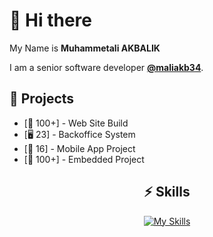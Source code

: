 

# 👋 Hi there 

My Name is **Muhammetali AKBALIK**
  
I am a senior software developer [**@maliakb34**](https://github.com/maliakb34).

## 🚧 Projects

- [💯 100+] - Web Site Build
- [🖥 23] - Backoffice System
- [📱 16] - Mobile App Project
- [🤖 100+] - Embedded Project

<div align="center">

## ⚡️ Skills

[![My Skills](https://skillicons.dev/icons?i=vscode,dotnet,c,cs,cpp,flutter,swift,dart,gradle,docker,kubernetes,arduino,aws,bash,cloudflare,codepen,html,css,bootstrap,wordpress,less,jquery,java,figma,git,ps,ai,mysql,postgres,postman,powershell,raspberrypi,redis,github&perline=3)](https://skillicons.dev)

</div>


<!--
**AnilSeervi/AnilSeervi** is a ✨ _special_ ✨ repository because its `README.md` (this file) appears on your GitHub profile.

Here are some ideas to get you started:

- 🔭 I’m currently working on ...
- 🌱 I’m currently learning ...
- 👯 I’m looking to collaborate on ...
- 🤔 I’m looking for help with ...
- 💬 Ask me about ...
- 📫 How to reach me: ...
- 😄 Pronouns: ...
- ⚡ Fun fact: ...
  -->

